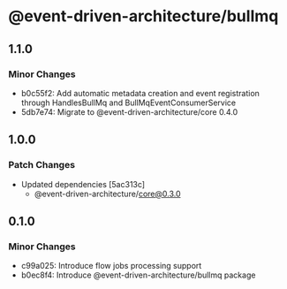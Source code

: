 # @event-driven-architecture/bullmq

## 1.1.0

### Minor Changes

- b0c55f2: Add automatic metadata creation and event registration through HandlesBullMq and BullMqEventConsumerService
- 5db7e74: Migrate to @event-driven-architecture/core 0.4.0

## 1.0.0

### Patch Changes

- Updated dependencies [5ac313c]
  - @event-driven-architecture/core@0.3.0

## 0.1.0

### Minor Changes

- c99a025: Introduce flow jobs processing support
- b0ec8f4: Introduce @event-driven-architecture/bullmq package

